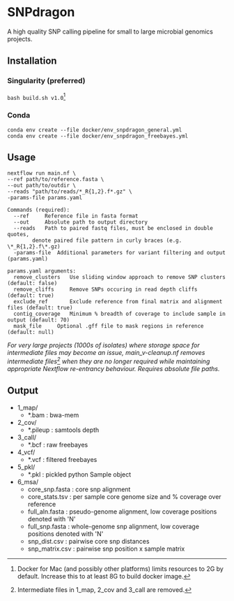 # SNPdragon
A high quality SNP calling pipeline for small to large microbial genomics projects.

## Installation

### Singularity (preferred)
`bash build.sh v1.0`[^docker]

### Conda
`conda env create --file docker/env_snpdragon_general.yml`  
`conda env create --file docker/env_snpdragon_freebayes.yml`  


## Usage
```
nextflow run main.nf \
--ref path/to/reference.fasta \
--out path/to/outdir \
--reads "path/to/reads/*_R{1,2}.f*.gz" \
-params-file params.yaml

Commands (required):
  --ref 	Reference file in fasta format  
  --out 	Absolute path to output directory  
  --reads 	Path to paired fastq files, must be enclosed in double quotes, 
		denote paired file pattern in curly braces (e.g. \*_R{1,2}.f\*.gz)
  -params-file  Additional parameters for variant filtering and output (params.yaml) 

params.yaml arguments:
  remove_clusters	Use sliding window approach to remove SNP clusters (default: false)  
  remove_cliffs	  	Remove SNPs occuring in read depth cliffs (default: true)  
  exclude_ref	  	Exclude reference from final matrix and alignment files (default: true)  
  contig_coverage	Minimum % breadth of coverage to include sample in output (default: 70)  
  mask_file	  	Optional .gff file to mask regions in reference (default: null)  
```

*For very large projects (1000s of isolates) where storage space for intermediate files may become an issue, main_v-cleanup.nf removes intermediate files[^intermediate] when they are no longer required while maintaining appropriate Nextflow re-entrancy behaviour. Requires absolute file paths.*

## Output
- 1_map/
  - \*.bam	: bwa-mem 
- 2_cov/
  - \*.pileup	: samtools depth  
- 3_call/
  - \*.bcf	: raw freebayes  
- 4_vcf/
  - \*.vcf	: filtered freebayes  
- 5_pkl/
  - \*.pkl	: pickled python Sample object  
- 6_msa/
  - core_snp.fasta	: core snp alignment  
  - core_stats.tsv	: per sample core genome size and % coverage over reference  
  - full_aln.fasta	: pseudo-genome alignment, low coverage positions denoted with 'N'  
  - full_snp.fasta	: whole-genome snp alignment, low coverage positions denoted with 'N'  
  - snp_dist.csv	: pairwise core snp distances  
  - snp_matrix.csv	: pairwise snp position x sample matrix  

[^docker]:  Docker for Mac (and possibly other platforms) limits resources to 2G by default.
  Increase this to at least 8G to build docker image.
[^intermediate]: Intermediate files in 1_map, 2_cov and 3_call are removed.
